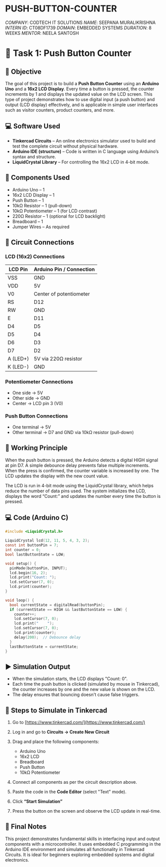 # PUSH-BUTTON-COUNTER
*COMPANY*: CODTECH IT SOLUTIONS
*NAME*: SEEPANA MURALIKRISHNA
*INTERN ID*: CT08DF1739
*DOMAIN*: EMBEDDED SYSTEMS
*DURATION*: 8 WEEKS
*MENTOR*: NEELA SANTOSH

# 🔢 Task 1: Push Button Counter

## 📘 Objective

The goal of this project is to build a **Push Button Counter** using an **Arduino Uno** and a **16x2 LCD Display**. Every time a button is pressed, the counter increments by 1 and displays the updated value on the LCD screen. This type of project demonstrates how to use digital input (a push button) and output (LCD display) effectively, and is applicable in simple user interfaces such as visitor counters, product counters, and more.


## 💻 Software Used

* **Tinkercad Circuits** – An online electronics simulator used to build and test the complete circuit without physical hardware.
* **Arduino IDE (structure)** – Code is written in C language using Arduino’s syntax and structure.
* **LiquidCrystal Library** – For controlling the 16x2 LCD in 4-bit mode.


## 🧰 Components Used

* Arduino Uno – 1
* 16x2 LCD Display – 1
* Push Button – 1
* 10kΩ Resistor – 1 (pull-down)
* 10kΩ Potentiometer – 1 (for LCD contrast)
* 220Ω Resistor – 1 (optional for LCD backlight)
* Breadboard – 1
* Jumper Wires – As required


## 🔌 Circuit Connections

### LCD (16x2) Connections

| LCD Pin  | Arduino Pin / Connection |
| -------- | ------------------------ |
| VSS      | GND                      |
| VDD      | 5V                       |
| V0       | Center of potentiometer  |
| RS       | D12                      |
| RW       | GND                      |
| E        | D11                      |
| D4       | D5                       |
| D5       | D4                       |
| D6       | D3                       |
| D7       | D2                       |
| A (LED+) | 5V via 220Ω resistor     |
| K (LED-) | GND                      |

### Potentiometer Connections

* One side → 5V
* Other side → GND
* Center → LCD pin 3 (V0)

### Push Button Connections

* One terminal → 5V
* Other terminal → D7 and GND via 10kΩ resistor (pull-down)


## 🧠 Working Principle

When the push button is pressed, the Arduino detects a digital HIGH signal at pin D7. A simple debounce delay prevents false multiple increments. When the press is confirmed, the counter variable is increased by one. The LCD updates the display with the new count value.

The LCD is run in 4-bit mode using the LiquidCrystal library, which helps reduce the number of data pins used. The system initializes the LCD, displays the word “Count:” and updates the number every time the button is pressed.


## 💻 Code (Arduino C)

```c
#include <LiquidCrystal.h>

LiquidCrystal lcd(12, 11, 5, 4, 3, 2);
const int buttonPin = 7;
int counter = 0;
bool lastButtonState = LOW;

void setup() {
  pinMode(buttonPin, INPUT);
  lcd.begin(16, 2);
  lcd.print("Count: ");
  lcd.setCursor(7, 0);
  lcd.print(counter);
}

void loop() {
  bool currentState = digitalRead(buttonPin);
  if (currentState == HIGH && lastButtonState == LOW) {
    counter++;
    lcd.setCursor(7, 0);
    lcd.print("    ");
    lcd.setCursor(7, 0);
    lcd.print(counter);
    delay(200);  // Debounce delay
  }
  lastButtonState = currentState;
}
```


## ▶️ Simulation Output

* When the simulation starts, the LCD displays "Count: 0".
* Each time the push button is clicked (simulated by mouse in Tinkercad), the counter increases by one and the new value is shown on the LCD.
* The delay ensures that bouncing doesn't cause false triggers.


## 🧪 Steps to Simulate in Tinkercad

1. Go to [https://www.tinkercad.com/](https://www.tinkercad.com/)
2. Log in and go to **Circuits → Create New Circuit**
3. Drag and place the following components:

   * Arduino Uno
   * 16x2 LCD
   * Breadboard
   * Push Button
   * 10kΩ Potentiometer
4. Connect all components as per the circuit description above.
5. Paste the code in the **Code Editor** (select "Text" mode).
6. Click **“Start Simulation”**
7. Press the button on the screen and observe the LCD update in real-time.


## 🎯 Final Notes

This project demonstrates fundamental skills in interfacing input and output components with a microcontroller. It uses embedded C programming in the Arduino IDE environment and simulates all functionality in Tinkercad Circuits. It is ideal for beginners exploring embedded systems and digital electronics.

